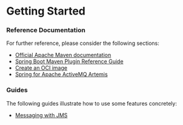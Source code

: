 # Getting Started

### Reference Documentation
For further reference, please consider the following sections:

* [Official Apache Maven documentation](https://maven.apache.org/guides/index.html)
* [Spring Boot Maven Plugin Reference Guide](https://docs.spring.io/spring-boot/docs/3.0.6/maven-plugin/reference/html/)
* [Create an OCI image](https://docs.spring.io/spring-boot/docs/3.0.6/maven-plugin/reference/html/#build-image)
* [Spring for Apache ActiveMQ Artemis](https://docs.spring.io/spring-boot/docs/3.0.6/reference/htmlsingle/#messaging.jms.artemis)

### Guides
The following guides illustrate how to use some features concretely:

* [Messaging with JMS](https://spring.io/guides/gs/messaging-jms/)

